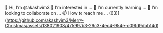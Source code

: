   👋 Hi, I’m @akashvim3
👀 I’m interested in ...
🌱 I’m currently learning ...
💞️ I’m looking to collaborate on ...
📫 How to reach me ...
 (63)](https://github.com/akashvim3/Merry-Christmas/assets/138021908/475997b3-29c3-4ec4-954e-c09fd9dbb14d)
